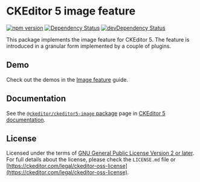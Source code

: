 CKEditor 5 image feature
========================================

[![npm version](https://badge.fury.io/js/%40ckeditor%2Fckeditor5-image.svg)](https://www.npmjs.com/package/@ckeditor/ckeditor5-image)
[![Dependency Status](https://david-dm.org/ckeditor/ckeditor5-image/status.svg)](https://david-dm.org/ckeditor/ckeditor5-image)
[![devDependency Status](https://david-dm.org/ckeditor/ckeditor5-image/dev-status.svg)](https://david-dm.org/ckeditor/ckeditor5-image?type=dev)

This package implements the image feature for CKEditor 5. The feature is introduced in a granular form implemented by a couple of plugins.

## Demo

Check out the demos in the [Image feature](https://ckeditor.com/docs/ckeditor5/latest/features/image.html) guide.

## Documentation

See the [`@ckeditor/ckeditor5-image` package](https://ckeditor.com/docs/ckeditor5/latest/api/image.html) page in [CKEditor 5 documentation](https://ckeditor.com/docs/ckeditor5/latest/).

## License

Licensed under the terms of [GNU General Public License Version 2 or later](http://www.gnu.org/licenses/gpl.html). For full details about the license, please check the `LICENSE.md` file or [https://ckeditor.com/legal/ckeditor-oss-license](https://ckeditor.com/legal/ckeditor-oss-license).
